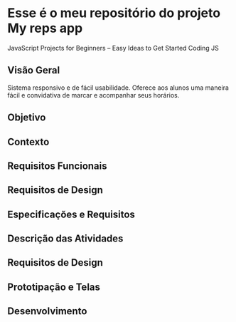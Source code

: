 <!--
![](https://github.com/Diegojfsr/JavaScript_Projects_Beginners/blob/main/Imagens/Capa_Projetos_JavaScript.jpg)
-->
# Esse é o meu repositório do projeto My reps app
JavaScript Projects for Beginners – Easy Ideas to Get Started Coding JS


## Visão Geral
Sistema responsivo e de fácil usabilidade. Oferece aos alunos uma maneira fácil e convidativa de marcar e acompanhar seus horários.

## Objetivo

## Contexto

## Requisitos Funcionais

## Requisitos de Design

## Especificações e Requisitos

## Descrição das Atividades

## Requisitos de Design

## Prototipação e Telas

## Desenvolvimento





